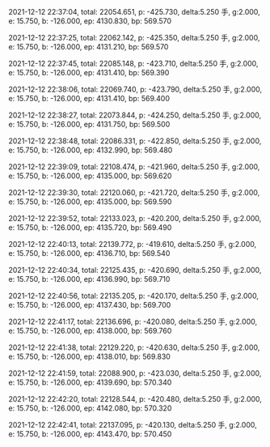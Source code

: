 2021-12-12 22:37:04, total: 22054.651, p: -425.730, delta:5.250 手, g:2.000, e: 15.750, b: -126.000, ep: 4130.830, bp: 569.570

2021-12-12 22:37:25, total: 22062.142, p: -425.350, delta:5.250 手, g:2.000, e: 15.750, b: -126.000, ep: 4131.210, bp: 569.570

2021-12-12 22:37:45, total: 22085.148, p: -423.710, delta:5.250 手, g:2.000, e: 15.750, b: -126.000, ep: 4131.410, bp: 569.390

2021-12-12 22:38:06, total: 22069.740, p: -423.790, delta:5.250 手, g:2.000, e: 15.750, b: -126.000, ep: 4131.410, bp: 569.400

2021-12-12 22:38:27, total: 22073.844, p: -424.250, delta:5.250 手, g:2.000, e: 15.750, b: -126.000, ep: 4131.750, bp: 569.500

2021-12-12 22:38:48, total: 22086.331, p: -422.850, delta:5.250 手, g:2.000, e: 15.750, b: -126.000, ep: 4132.990, bp: 569.480

2021-12-12 22:39:09, total: 22108.474, p: -421.960, delta:5.250 手, g:2.000, e: 15.750, b: -126.000, ep: 4135.000, bp: 569.620

2021-12-12 22:39:30, total: 22120.060, p: -421.720, delta:5.250 手, g:2.000, e: 15.750, b: -126.000, ep: 4135.000, bp: 569.590

2021-12-12 22:39:52, total: 22133.023, p: -420.200, delta:5.250 手, g:2.000, e: 15.750, b: -126.000, ep: 4135.720, bp: 569.490

2021-12-12 22:40:13, total: 22139.772, p: -419.610, delta:5.250 手, g:2.000, e: 15.750, b: -126.000, ep: 4136.710, bp: 569.540

2021-12-12 22:40:34, total: 22125.435, p: -420.690, delta:5.250 手, g:2.000, e: 15.750, b: -126.000, ep: 4136.990, bp: 569.710

2021-12-12 22:40:56, total: 22135.205, p: -420.170, delta:5.250 手, g:2.000, e: 15.750, b: -126.000, ep: 4137.430, bp: 569.700

2021-12-12 22:41:17, total: 22136.696, p: -420.080, delta:5.250 手, g:2.000, e: 15.750, b: -126.000, ep: 4138.000, bp: 569.760

2021-12-12 22:41:38, total: 22129.220, p: -420.630, delta:5.250 手, g:2.000, e: 15.750, b: -126.000, ep: 4138.010, bp: 569.830

2021-12-12 22:41:59, total: 22088.900, p: -423.030, delta:5.250 手, g:2.000, e: 15.750, b: -126.000, ep: 4139.690, bp: 570.340

2021-12-12 22:42:20, total: 22128.544, p: -420.480, delta:5.250 手, g:2.000, e: 15.750, b: -126.000, ep: 4142.080, bp: 570.320

2021-12-12 22:42:41, total: 22137.095, p: -420.130, delta:5.250 手, g:2.000, e: 15.750, b: -126.000, ep: 4143.470, bp: 570.450